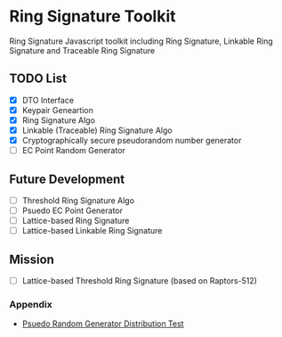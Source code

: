 # Ring Signature Toolkit

Ring Signature Javascript toolkit including Ring Signature, Linkable Ring Signature and Traceable Ring Signature

## TODO List

- [X] DTO Interface
- [X] Keypair Geneartion
- [X] Ring Signature Algo
- [X] Linkable (Traceable) Ring Signature Algo
- [X] Cryptographically secure pseudorandom number generator
- [ ] EC Point Random Generator

## Future Development

- [ ] Threshold Ring Signature Algo
- [ ] Psuedo EC Point Generator
- [ ] Lattice-based Ring Signature
- [ ] Lattice-based Linkable Ring Signature

## Mission

- [ ] Lattice-based Threshold Ring Signature (based on Raptors-512)

### Appendix

- [Psuedo Random Generator Distribution Test](https://www.khanacademy.org/computer-programming/prng-test/5500564014432256)